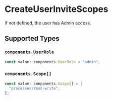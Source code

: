 # CreateUserInviteScopes

If not defined, the user has Admin access.


## Supported Types

### `components.UserRole`

```typescript
const value: components.UserRole = "admin";
```

### `components.Scope[]`

```typescript
const value: components.Scope[] = [
  "processes:read-write",
];
```

